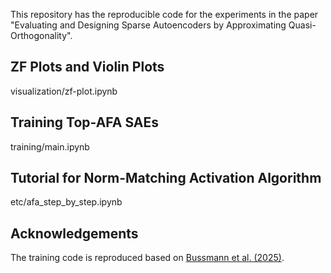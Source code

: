This repository has the reproducible code for the experiments in the paper "Evaluating and Designing Sparse Autoencoders by Approximating Quasi-Orthogonality".

## ZF Plots and Violin Plots

visualization/zf-plot.ipynb


## Training Top-AFA SAEs

training/main.ipynb


## Tutorial for Norm-Matching Activation Algorithm

etc/afa_step_by_step.ipynb


## Acknowledgements

The training code is reproduced based on [Bussmann et al. (2025)](https://github.com/bartbussmann/BatchTopK).
